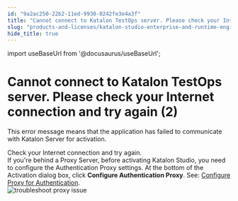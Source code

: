 ```yaml
---
id: "9a2ac250-22b2-11ed-9930-0242fe3e4a3f"
title: "Cannot connect to Katalon TestOps server. Please check your Internet connection and try again (2)"
slug: "products-and-licenses/katalon-studio-enterprise-and-runtime-engine-licenses/troubleshoot/troubleshooting-activation-problem/cannot-connect-to-katalon-testops-server.-please-check-your-internet-connection-and-try-again-2"
hide_title: true
---
```

import useBaseUrl from '@docusaurus/useBaseUrl';


# <a id="troubleshooting-742" class="anchor_top_offset"/><a id="ariaid-title1" class="anchor_top_offset"/>Cannot connect to Katalon TestOps server. Please check your Internet connection and try again (2)

<p xmlns="http://www.w3.org/1999/xhtml" className="shortdesc"> </p> 
<section xmlns="http://www.w3.org/1999/xhtml" className="section condition"><p className="p" /></section> 
<div xmlns="http://www.w3.org/1999/xhtml" className="bodydiv troubleSolution"><section className="section cause"><p className="p">This error message means that the application has failed to communicate with Katalon Server for activation.</p></section><section className="section remedy"><div className="li step p"><span className="ph cmd">Check your Internet connection and try again.</span><div className="itemgroup info">If you're behind a Proxy Server, before activating Katalon Studio, you need to configure the Authentication Proxy settings. At the bottom of the Activation dialog box, click <strong className="ph b">Configure Authentication Proxy</strong>. See: <a className="xref" href="/docs/products-and-licenses/katalon-studio-enterprise-and-runtime-engine-licenses/configure-proxy-authentication">Configure Proxy for Authentication</a>.</div><div className="itemgroup info"><img className="image" src={useBaseUrl("https://github.com/katalon-studio/docs-images/raw/master/katalon-studio/docs/proxy-preferences/KS-LICENSE-Configure-proxy.png")} alt="troubleshoot proxy issue" /><br /><br /></div></div></section></div>
